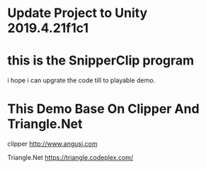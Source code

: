 # Update Project to Unity 2019.4.21f1c1

# this is the SnipperClip program

i hope i can upgrate the code till to playable demo.


# This Demo Base On Clipper And Triangle.Net

clipper http://www.angusj.com  

Triangle.Net https://triangle.codeplex.com/

